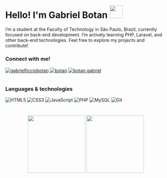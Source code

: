 # Hello! I'm Gabriel Botan <img src="https://github.com/Tarikul-Islam-Anik/Animated-Fluent-Emojis/blob/master/Emojis/Hand%20gestures/Waving%20Hand.png" width="40" height="40" />

I’m a student at the Faculty of Technology in São Paulo, Brazil, currently focused on back-end development. I’m actively learning PHP, Laravel, and other back-end technologies. Feel free to explore my projects and contribute!

### Connect with me!
    
<a href="https://www.linkedin.com/in/gabrielficciobotan/" target="blank"><img align="center" src="https://img.shields.io/badge/LinkedIn-0077B5?style=for-the-badge&logo=linkedin&logoColor=white" alt="gabrielficciobotan"/></a>
<a href="https://stackoverflow.com/users/23562400/botan" target="blank"><img align="center" src="https://img.shields.io/badge/Stack_Overflow-FE7A16?style=for-the-badge&logo=stack-overflow&logoColor=white" alt="botan" /></a>
<a href="https://www.instagram.com/botan.gabriel/" target="blank"><img align="center" src="https://img.shields.io/badge/Instagram-E4405F?style=for-the-badge&logo=instagram&logoColor=white" alt="botan.gabriel" /></a>

#

### Languages & technologies

![HTML5](https://img.shields.io/badge/HTML5-E34F26?style=for-the-badge&logo=html5&logoColor=white)
![CSS3](https://img.shields.io/badge/CSS3-1572B6?style=for-the-badge&logo=css3&logoColor=white)
![JavaScript](https://img.shields.io/badge/JavaScript-F7DF1E?style=for-the-badge&logo=javascript&logoColor=black)
![PHP](https://img.shields.io/badge/PHP-777BB4?style=for-the-badge&logo=php&logoColor=white)
![MySQL](https://img.shields.io/badge/MySQL-00000F?style=for-the-badge&logo=mysql&logoColor=white)
![Git](https://img.shields.io/badge/GIT-E44C30?style=for-the-badge&logo=git&logoColor=white)

#

<div align="center"> 
    <img height=180 align="center" src="https://github-readme-stats.vercel.app/api?username=gabrielbotandev&show_icons=true&rank_icons=&include_all_commits=false&theme=transparent&hide_border=true" /> 
    <img height=180 align="center" src="https://github-readme-stats.vercel.app/api/top-langs/?username=gabrielbotandev&layout=compact&theme=transparent&hide_border=true" /> 
</div>



